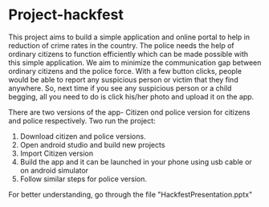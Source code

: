 # Project-hackfest
This project aims to build a simple application and online portal to help in reduction of crime rates in the country. The police needs the help of ordinary citizens to function efficiently which can be made possible with this simple application. We aim to minimize the communication gap between ordinary citizens and the police force. With a few button clicks, people would be able to report any suspicious person or victim that they find anywhere. So, next time if you see any suspicious person or a child begging, all you need to do is click his/her photo and upload it on the app.

There are two versions of the app- Citizen ond police version for citizens and police respectively. Two run the project:

1. Download citizen and police versions.
2. Open android studio and build new projects
3. Import Citizen version
4. Build the app and it can be launched in your phone using usb cable or on android simulator
5. Follow similar steps for police version.

For better understanding, go through the file "HackfestPresentation.pptx"
